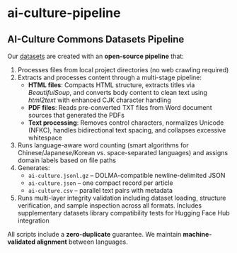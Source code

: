 # ai-culture-pipeline
## AI-Culture Commons Datasets Pipeline

Our [datasets](https://degeneration-of-nation.org/dataset) are created with an **open-source pipeline** that:

1. Processes files from local project directories (no web crawling required)
2. Extracts and processes content through a multi-stage pipeline:
   * **HTML files**: Compacts HTML structure, extracts titles via *BeautifulSoup*, and converts body content to clean text using *html2text* with enhanced CJK character handling
   * **PDF files**: Reads pre-converted TXT files from Word document sources that generated the PDFs
   * **Text processing**: Removes control characters, normalizes Unicode (NFKC), handles bidirectional text spacing, and collapses excessive whitespace
3. Runs language-aware word counting (smart algorithms for Chinese/Japanese/Korean vs. space-separated languages) and assigns domain labels based on file paths
4. Generates:
   * `ai-culture.jsonl.gz` – DOLMA-compatible newline-delimited JSON
   * `ai-culture.json` – one compact record per article
   * `ai-culture.csv` – parallel text pairs with metadata
5. Runs multi-layer integrity validation including dataset loading, structure verification, and sample inspection across all formats. Includes supplementary datasets library compatibility tests for Hugging Face Hub integration

All scripts include a **zero-duplicate** guarantee. We maintain **machine-validated alignment** between languages.
